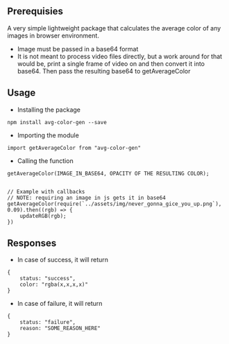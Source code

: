 ## Prerequisies
A very simple lightweight package that calculates the average color of any images in browser environment.

- Image must be passed in a base64 format
- It is not meant to process video files directly, but a work around for that would be,
 print a single frame of video on <Canvas> and then convert it into base64.
 Then pass the resulting base64 to getAverageColor 




## Usage

- Installing the package
```
npm install avg-color-gen --save

```

- Importing the module
```
import getAverageColor from "avg-color-gen"
```

- Calling the function
```
getAverageColor(IMAGE_IN_BASE64, OPACITY OF THE RESULTING COLOR);


// Example with callbacks
// NOTE: requiring an image in js gets it in base64
getAverageColor(require(`../assets/img/never_gonna_gice_you_up.png`), 0.09).then((rgb) => {
    updateRGB(rgb);
})
```

## Responses
- In case of success, it will return
```
{
    status: "success",
    color: "rgba(x,x,x,x)"
}
```

- In case of failure, it will return
```
{
    status: "failure",
    reason: "SOME_REASON_HERE"
}
```